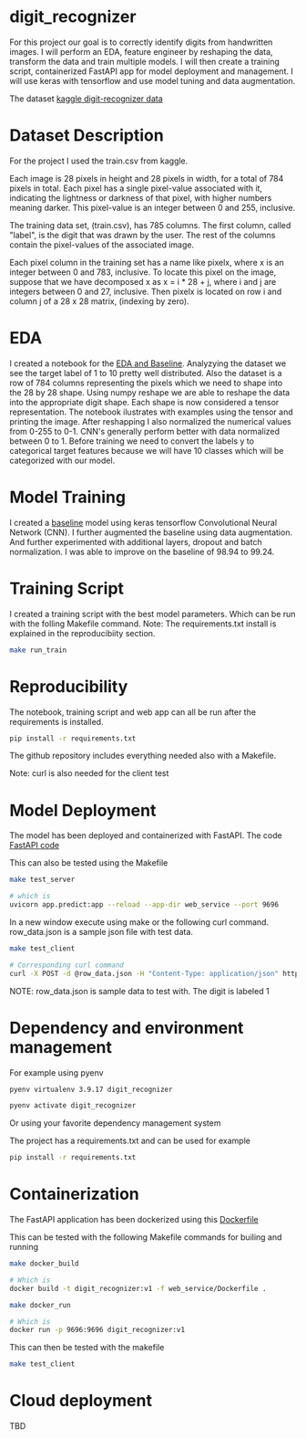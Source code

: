 # digit_recognizer
For this project our goal is to correctly identify digits from handwritten images. I will perform an EDA, feature engineer by reshaping the data, transform the data and train multiple models. I will then create a training script, containerized FastAPI app for model deployment and management. I will use keras with tensorflow and use model tuning and data augmentation. 

The dataset [kaggle digit-recognizer data](https://www.kaggle.com/competitions/digit-recognizer/data) 

# Dataset Description
For the project I used the train.csv from kaggle.

Each image is 28 pixels in height and 28 pixels in width, for a total of 784 pixels in total. Each pixel has a single pixel-value associated with it, indicating the lightness or darkness of that pixel, with higher numbers meaning darker. This pixel-value is an integer between 0 and 255, inclusive.

The training data set, (train.csv), has 785 columns. The first column, called "label", is the digit that was drawn by the user. The rest of the columns contain the pixel-values of the associated image.

Each pixel column in the training set has a name like pixelx, where x is an integer between 0 and 783, inclusive. To locate this pixel on the image, suppose that we have decomposed x as x = i * 28 + j, where i and j are integers between 0 and 27, inclusive. Then pixelx is located on row i and column j of a 28 x 28 matrix, (indexing by zero).

# EDA
I created a notebook for the [EDA and Baseline](baseline.ipynb). Analyzying the dataset we see the target label of 1 to 10 pretty well distributed. Also the dataset is a row of 784 columns representing the pixels which we need to shape into the 28 by 28 shape. Using numpy reshape we are able to reshape the data into the appropriate digit shape. Each shape is now considered a tensor representation. The notebook ilustrates with examples using the tensor and printing the image. After reshapping I also normalized the numerical values from 0-255 to 0-1. CNN's generally perform better with data normalized between 0 to 1. Before training we need to convert the labels y to categorical target features because we will have 10 classes which will be categorized with our model. 

# Model Training
I created a [baseline](baseline.ipynb) model using keras tensorflow Convolutional Neural Network (CNN). I further augmented the baseline using data augmentation. And further experimented with additional layers, dropout and batch normalization. I was able to improve on the baseline of 98.94 to 99.24. 

# Training Script
I created a training script with the best model parameters. Which can be run with the folling Makefile command.
Note: The requirements.txt install is explained in the reproducibiity section.

```bash
make run_train
```

# Reproducibility
The notebook, training script and web app can all be run after the requirements is installed.
```bash
pip install -r requirements.txt
```

The github repository includes everything needed also with a Makefile.

Note: curl is also needed for the client test 

# Model Deployment

The model has been deployed and containerized with FastAPI. The code [FastAPI code](web_service/app/predict.py)

This can also be tested using the Makefile
```bash
make test_server

# which is
uvicorn app.predict:app --reload --app-dir web_service --port 9696
```

In a new window execute using make or the following curl command. row_data.json is a sample json file with test data. 
```bash
make test_client

# Corresponding curl command
curl -X POST -d @row_data.json -H "Content-Type: application/json" http://localhost:9696/predict
```
NOTE: row_data.json is sample data to test with. The digit is labeled 1 

# Dependency and environment management
For example using pyenv
```bash
pyenv virtualenv 3.9.17 digit_recognizer

pyenv activate digit_recognizer
```
Or using your favorite dependency management system

The project has a requirements.txt and can be used for example
```bash
pip install -r requirements.txt
```


# Containerization
The FastAPI application has been dockerized using this [Dockerfile](web_service/Dockerfile)

This can be tested with the following Makefile commands for builing and running

```bash
make docker_build

# Which is
docker build -t digit_recognizer:v1 -f web_service/Dockerfile .
```

```bash
make docker_run

# Which is
docker run -p 9696:9696 digit_recognizer:v1
```

This can then be tested with the makefile
```bash
make test_client
```

# Cloud deployment
TBD
